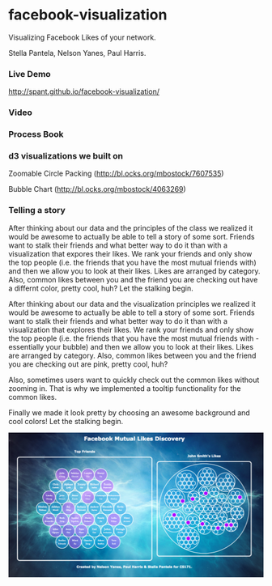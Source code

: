 facebook-visualization
======================
Visualizing Facebook Likes of your network.


Stella Pantela, Nelson Yanes, Paul Harris.

### Live Demo
http://spant.github.io/facebook-visualization/

### Video

### Process Book

### d3 visualizations we built on

Zoomable Circle Packing (http://bl.ocks.org/mbostock/7607535)

Bubble Chart (http://bl.ocks.org/mbostock/4063269)

### Telling a story
After thinking about our data and the principles of the class we realized it would be awesome to actually be able to tell a story of some sort. Friends want to stalk their friends and what better way to do it than with a visualization that expores their likes. We rank your friends and only show the top people (i.e. the friends that you have the most mutual friends with) and then we allow you to look at their likes. Likes are arranged by category. Also, common likes between you and the friend you are checking out have a differnt color, pretty cool, huh? Let the stalking begin.

After thinking about our data and the visualization principles we realized it would be awesome to actually be able to tell a story of some sort. Friends want to stalk their friends and what better way to do it than with a visualization that explores their likes. We rank your friends and only show the top people (i.e. the friends that you have the most mutual friends with - essentially your bubble) and then we allow you to look at their likes. Likes are arranged by category. Also, common likes between you and the friend you are checking out are pink, pretty cool, huh?

Also, sometimes users want to quickly check out the common likes without zooming in. That is why we implemented a tooltip functionality for the common likes. 

Finally we made it look pretty by choosing an awesome background and cool colors! Let the stalking begin.

<img src="img/final.png" style="display: block; margin-left:auto; margin-right:auto;"/>











